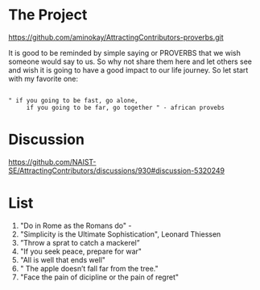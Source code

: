 

# The Project

https://github.com/aminokay/AttractingContributors-proverbs.git

It is good to be reminded by simple saying or PROVERBS that we wish someone would say to us. So why not share them here and let others see and wish it is going to have a good impact to our life journey.
So let start with my favorite one:
```

" if you going to be fast, go alone,
     if you going to be far, go together " - african provebs

```

# Discussion

https://github.com/NAIST-SE/AttractingContributors/discussions/930#discussion-5320249

# List


1. "Do in Rome as the Romans do" -
2. "Simplicity is the Ultimate Sophistication", Leonard Thiessen
3. ”Throw a sprat to catch a mackerel”
4. "If you seek peace, prepare for war"
5. "All is well that ends well"
6. " The apple doesn’t fall far from the tree."
7. "Face the pain of dicipline or the pain of regret"



